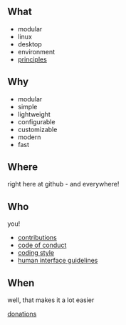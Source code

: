 ## What

- modular
- linux 
- desktop
- environment
- [principles](principles.md)


## Why

- modular
- simple
- lightweight
- configurable
- customizable
- modern
- fast


## Where

right here at github - and everywhere!


## Who

you!

- [contributions](Contributions.md)
- [code of conduct](CodeofConduct.md)
- [coding style](CodingStyle.md)
- [human interface guidelines](HumanInterfaceGuidelines.md)


## When

well, that makes it a lot easier

[donations](Donations.md)
